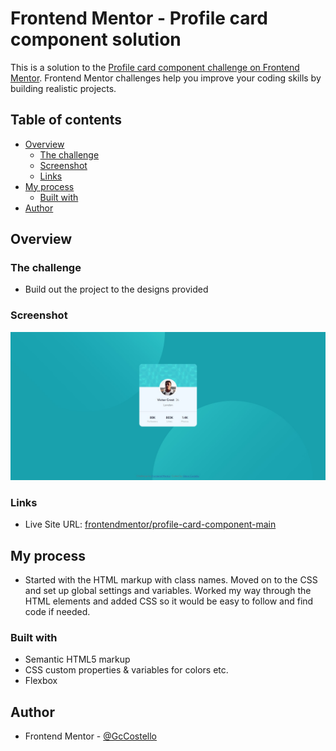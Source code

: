 # Frontend Mentor - Profile card component solution

This is a solution to the [Profile card component challenge on Frontend Mentor](https://www.frontendmentor.io/challenges/profile-card-component-cfArpWshJ). Frontend Mentor challenges help you improve your coding skills by building realistic projects. 

## Table of contents

- [Overview](#overview)
  - [The challenge](#the-challenge)
  - [Screenshot](#screenshot)
  - [Links](#links)
- [My process](#my-process)
  - [Built with](#built-with)
- [Author](#author)

## Overview

### The challenge

- Build out the project to the designs provided

### Screenshot

![](images/screenshot.jpg)

### Links

- Live Site URL: [frontendmentor/profile-card-component-main](https://gccostello.github.io/websites.github.io/frontendmentor/profile-card-component-main/index.html#)

## My process

- Started with the HTML markup with class names. Moved on to the CSS and set up global settings and variables. Worked my way through the HTML elements and added CSS so it would be easy to follow and find code if needed.  

### Built with

- Semantic HTML5 markup
- CSS custom properties & variables for colors etc.
- Flexbox

## Author

- Frontend Mentor - [@GcCostello](https://www.frontendmentor.io/profile/GcCostello)